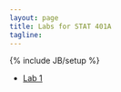 ```yaml
---
layout: page
title: Labs for STAT 401A
tagline: 
---
```

{% include JB/setup %}

- [Lab 1](/stat401A/lab01)

